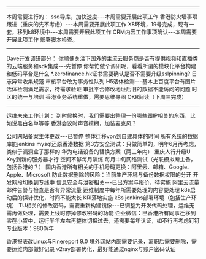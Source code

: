 ----------------------------------------------------------------
本周需要进行的：
ssd导库，加快速度---本周需要开展此项工作
香港防火墙事项跟进（重庆的先不考虑）---本周需要开展此项工作
X8环境，19号完成，现有一套，移到k8环境中---本周需要开展此项工作
CRM内容工作事项确认---本周需要开展此项工作
部署脚本检查。

----------------------------------------------------------------
Dave开发调研部分：
你顺便关注下国外的主流云服务商是否有提供视频和直播类的云端服务和sdk集成---先暂停
你帮忙做个调研呢，看看所谓的模块化平台构建和低码平台是什么
*.zerofinance.hk证书需要确认是否不需要升级sslpinning?
日志异常收集规范
审核平台改为事务性队列
H5活体检测---基本上百度平台有图片活体检测满足需求，待需求验证
审批平台修改地址后旧的数据不能访问的问题
时区的统一与培训
香港业务系统重做，需要思维导图
OKR阅读（下周三完成）

-----------------------------------------------------------------
运维未来工作计划：
到时候换时，我们需要出整理一份哪些跟IP相关的东西，比如说黑白名单等等
香港会议时声音模糊，加装麦克风？

公司网站备案主体更改---已暂停
整体迁移vpn到自建具体的时间
所有系统的数据库能jenkins mysql还原香港数据
第3方安全测试：只做简单的，明年6月再考虑，类似于漏洞盒子那样的
华为电话设备的替换方案（两三年内）
重庆人行升级U Key到新的服务器才行
空间不够每月演练
每月中旬网络测试（光联模拟断主备，包括香港的？）
国内香港所有相关的手机号码更换：阿里云、邮箱、Google、Apple、Microsoft
防止数据删除的风险：当前生产环境与备份数据权限的分开
开发网段切换到专线中
信息安全与泄密相关---已出方案与报价，待实施
阿里云流量邮件告警与检查是否有异常流量
运维制度中每年所需要处理的内容要处理
k8s启动后的探针优化，时间不能太长
KRI落地实施
k8s jenkins部署环境（包括生产环境）
TU相关的修改密码，需要重新构建镜像---已调整为开发代码处理，运维无需再做处理，需要上线时停掉修改密码的功能
企业微信：已香港所有同事迁移到零在小贷中，运行半年左右再整体切换过去，还需要每年认证，如不行再考虑钉钉专业版本：9800/年

香港报表改Linux与Finereport 9.0
境外网站内部需要记录，离职后需要删除，需要运维内部做好记录
v2ray部署优化，最好能通过nginx与账户密码认证